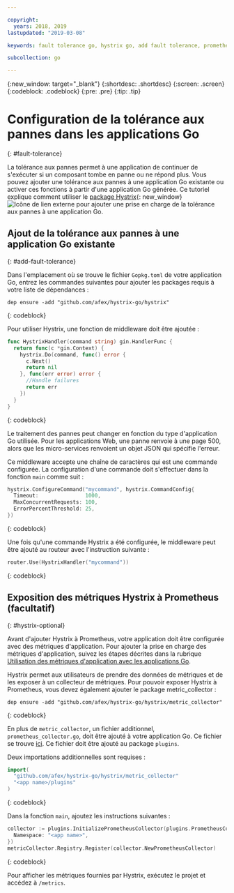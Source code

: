 ```yaml
---

copyright:
  years: 2018, 2019
lastupdated: "2019-03-08"

keywords: fault tolerance go, hystrix go, add fault tolerance, prometheus go, debug go apps

subcollection: go

---
```


{:new_window: target="_blank"}
{:shortdesc: .shortdesc}
{:screen: .screen}
{:codeblock: .codeblock}
{:pre: .pre}
{:tip: .tip}

# Configuration de la tolérance aux pannes dans les applications Go
{: #fault-tolerance}

La tolérance aux pannes permet à une application de continuer de s'exécuter si un composant tombe en panne ou ne répond plus. Vous pouvez ajouter une tolérance aux pannes à une application Go existante ou activer ces fonctions à partir d'une application Go générée. Ce tutoriel explique comment utiliser le [package Hystrix](https://godoc.org/github.com/afex/hystrix-go/hystrix){: new_window} ![Icône de lien externe](../icons/launch-glyph.svg "Icône de lien externe") pour ajouter une prise en charge de la tolérance aux pannes à une application Go.

## Ajout de la tolérance aux pannes à une application Go existante
{: #add-fault-tolerance}

Dans l'emplacement où se trouve le fichier `Gopkg.toml` de votre application Go, entrez les commandes suivantes pour ajouter les packages requis à votre liste de dépendances :
```
dep ensure -add "github.com/afex/hystrix-go/hystrix"
```
{: codeblock}

Pour utiliser Hystrix, une fonction de middleware doit être ajoutée :
```go
func HystrixHandler(command string) gin.HandlerFunc {
  return func(c *gin.Context) {
    hystrix.Do(command, func() error {
      c.Next()
      return nil
    }, func(err error) error {
      //Handle failures
      return err
    })
  }
}
``` 
{: codeblock}

Le traitement des pannes peut changer en fonction du type d'application Go utilisée. Pour les applications Web, une panne renvoie à une page 500, alors que les micro-services renvoient un objet JSON qui spécifie l'erreur.

Ce middleware accepte une chaîne de caractères qui est une commande configurée. La configuration d'une commande doit s'effectuer dans la fonction `main` comme suit :
```go
hystrix.ConfigureCommand("mycommand", hystrix.CommandConfig{
  Timeout:               1000,
  MaxConcurrentRequests: 100,
  ErrorPercentThreshold: 25,
})
```
{: codeblock}

Une fois qu'une commande Hystrix a été configurée, le middleware peut être ajouté au routeur avec l'instruction suivante :
```go
router.Use(HystrixHandler("mycommand"))
```
{: codeblock}

## Exposition des métriques Hystrix à Prometheus (facultatif)
{: #hystrix-optional}

Avant d'ajouter Hystrix à Prometheus, votre application doit être configurée avec des métriques d'application. Pour ajouter la prise en charge des métriques d'application, suivez les étapes décrites dans la rubrique [Utilisation des métriques d'application avec les applications Go](/docs/go/appmetrics.html).

Hystrix permet aux utilisateurs de prendre des données de métriques et de les exposer à un collecteur de métriques. Pour pouvoir exposer Hystrix à Prometheus, vous devez également ajouter le package metric_collector :
```
dep ensure -add "github.com/afex/hystrix-go/hystrix/metric_collector"
```
{: codeblock}

En plus de `metric_collector`, un fichier additionnel, `prometheus_collector.go`, doit être ajouté à votre application Go. Ce fichier se trouve [ici](https://github.com/ibm-developer/generator-ibm-core-golang-gin/blob/develop/generators/app/templates/plugins/prometheus_collector.go). Ce fichier doit être ajouté au package `plugins`.

Deux importations additionnelles sont requises :
```go
import(
  "github.com/afex/hystrix-go/hystrix/metric_collector"
  "<app name>/plugins"
)
```
{: codeblock}

Dans la fonction `main`, ajoutez les instructions suivantes :
```go
collector := plugins.InitializePrometheusCollector(plugins.PrometheusCollectorConfig{
  Namespace: "<app name>",
})
metricCollector.Registry.Register(collector.NewPrometheusCollector)
```
{: codeblock}

Pour afficher les métriques fournies par Hystrix, exécutez le projet et accédez à `/metrics`.
